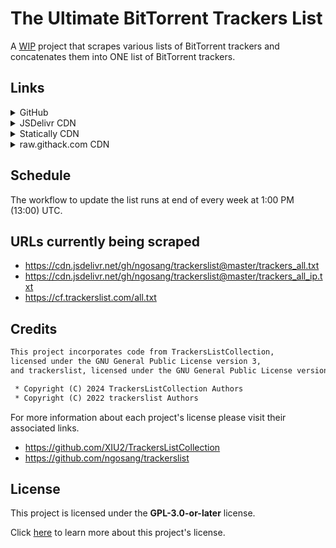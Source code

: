 # The Ultimate BitTorrent Trackers List

A <ins>WIP</ins> project that scrapes various lists of BitTorrent trackers and concatenates them into ONE list of BitTorrent trackers.

## Links

<details>
<summary>
GitHub
</summary>

* [Link 1](https://raw.githubusercontent.com/FlawlessCasual17/UltimateBTTrackersList/refs/heads/master/ultimate_trackers.txt)
  (Updates immediately whenever a new commit is pushed to the `master` branch)
* [Link 2](https://flawlesscasual17.github.io/UltimateBTTrackersList/ultimate_trackers.txt)
  (Updates immediately whenever a new commit is pushed to the `master` branch)

</details>

<details>
<summary>
JSDelivr CDN
</summary>

* [Link 1](https://cdn.jsdelivr.net/gh/FlawlessCasual17/UltimateBTTrackersList@master/ultimate_trackers.txt)
  (Updates after a week whenever a new commit is pushed to the `master` branch)
* [Link 2](https://cdn.jsdelivr.net/gh/FlawlessCasual17/UltimateBTTrackersList@HEAD/ultimate_trackers.txt)
  (Updates immediately whenever a new commit is pushed to the `master` branch)

</details>

<details>
<summary>
Statically CDN
</summary>

* [Link 1](https://cdn.statically.io/gh/FlawlessCasual17/UltimateBTTrackersList/master/ultimate_trackers.txt)
  (Updates after a week whenever a new commit is pushed to the `master` branch)
* [Link 2](https://cdn.statically.io/gh/FlawlessCasual17/UltimateBTTrackersList/HEAD/ultimate_trackers.txt)
  (Updates immediately whenever a new commit is pushed to the `master` branch)

</details>

<details>
<summary>
raw.githack.com CDN
</summary>

* [Link 1](https://rawcdn.githack.com/FlawlessCasual17/UltimateBTTrackersList/master/ultimate_trackers.txt)
  (Updates after a week whenever a new commit is pushed to the `master` branch)
* [Link 2](https://rawcdn.githack.com/FlawlessCasual17/UltimateBTTrackersList/HEAD/ultimate_trackers.txt)
  (Updates immediately whenever a new commit is pushed to the `master` branch)

</details>

## Schedule

The workflow to update the list runs at end of every week at 1:00 PM (13:00) UTC.

## URLs currently being scraped

* <https://cdn.jsdelivr.net/gh/ngosang/trackerslist@master/trackers_all.txt>
* <https://cdn.jsdelivr.net/gh/ngosang/trackerslist@master/trackers_all_ip.txt>
* <https://cf.trackerslist.com/all.txt>

## Credits

```txt
This project incorporates code from TrackersListCollection,
licensed under the GNU General Public License version 3,
and trackerslist, licensed under the GNU General Public License version 2.

 * Copyright (C) 2024 TrackersListCollection Authors
 * Copyright (C) 2022 trackerslist Authors
```

For more information about each project's license please visit their associated links.

* <https://github.com/XIU2/TrackersListCollection>
* <https://github.com/ngosang/trackerslist>

## License

This project is licensed under the **GPL-3.0-or-later** license.

Click [here](./LICENSE) to learn more about this project's license.
